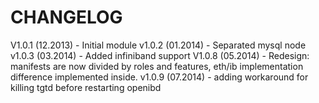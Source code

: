 # CHANGELOG
V1.0.1 (12.2013) - Initial module
v1.0.2 (01.2014) - Separated mysql node
v1.0.3 (03.2014) - Added infiniband support
V1.0.8 (05.2014) - Redesign: manifests are now divided by roles and features, eth/ib implementation difference implemented inside.
v1.0.9 (07.2014) - adding workaround for killing tgtd before restarting openibd
